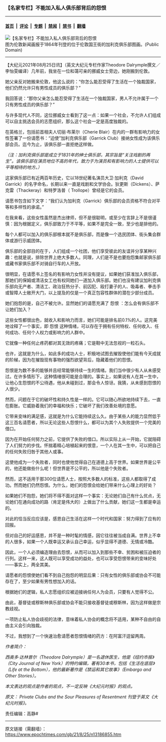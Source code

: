 ### 【名家专栏】不能加入私人俱乐部背后的怨恨

---

#### [首页](../../../..?n13186855) &nbsp;|&nbsp; [评论](../../../../../epoch-comment?n13186855) &nbsp;|&nbsp; [专题](../../../../../epoch-special?n13186855) &nbsp;|&nbsp; [禁闻](../../../../../epoch-news?n13186855) &nbsp;|&nbsp; [禁书](../../../../../books?n13186855) &nbsp;|&nbsp; [翻墙](https://github.com/gfw-breaker/nogfw/blob/master/README.md?n13186855)


<div><img alt="【名家专栏】不能加入私人俱乐部背后的怨恨" class="attachment-djy_600_400 size-djy_600_400 wp-post-image" src="https://i.epochtimes.com/assets/uploads/2021/08/id13186905-Garrick_Club_King_St_Covent_Garden_Illustrated_London_News_1864-600x400.jpg"/>
<div class="caption">
 图为伦敦新闻画报于1864年刊登的位于伦敦国王街的加利克俱乐部图画。(Public Domain)
</div></div><hr/><div class="post_content" id="artbody" itemprop="articleBody">
 <!-- article content begin -->
 <p>
  【大纪元2021年08月25日讯】（英文大纪元专栏作家Theodore Dalrymple撰文／李怡雯编译）几年前，我坐在一位和蔼可亲的挪威女士旁边，她刚搬到伦敦。
 </p>
 <p>
  她父亲反对她搬来伦敦，他这么说的：“你怎么能忍受得了生活在一个独裁国家，他们仍然允许只有男性成员的俱乐部？”
 </p>
 <p>
  我回答说：“那你父亲怎么能忍受得了生活在一个独裁国家，男人不允许属于一个只有男性成员的俱乐部？”
 </p>
 <p>
  与许多现代人不同，这位挪威女士看到了这一点：如果一个社会，不允许人们组成可以自主挑选会员的志愿组织，那么这个社会一定是高度独裁的。
 </p>
 <p>
  在英格兰，包括前首相夫人切丽‧布莱尔（Cherie Blair）在内的一群有影响力的女性签署了一份请愿书：“迫使”加利克俱乐部（Garrick Club）接纳女性成为该俱乐部会员。迄今为止，该俱乐部一直拒绝这样做。
 </p>
 <p>
  <em>
   （注：加利克俱乐部是成立于1831年的绅士俱乐部，其宗旨是“关注戏剧的再生”。该俱乐部在演员地位不高的年代，致力于为演员和有影响力的人士提供可以平等相待的地方。）
  </em>
 </p>
 <p>
  这家俱乐部已有近两百年历史，它以18世纪著名演员大卫‧加利克（David Garrick）的名字命名，长期以来一直是戏剧和文学协会。狄更斯（Dickens）、萨克雷（Thackeray）和特罗洛普（ Trollope）曾经是它的会员。
 </p>
 <p>
  请愿书包含如下文字：“我们认为加利克（Garrick）俱乐部的会员资格不符合对平等和多样性的承诺。”
 </p>
 <p>
  在我来看，这些女性虽然是杰出律师，但不是很聪明，或至少在言辞上不是很谨慎：因为根据定义，俱乐部致力于不平等，如果不是完全一致，至少也是排他的。
 </p>
 <p>
  每个人都可以加入的俱乐部根本就不是俱乐部，而是像一个选民团体、街头集会群体或游行示威团体。
 </p>
 <p>
  俱乐部的全部目的在于，人们组成一个社团，他们享受彼此的友谊并分享某种兴趣：也就是说，排除世界上绝大多数人。同理，人们是不是也要抱怨集邮家俱乐部或藏书家俱乐部不对骑自行车的人开放。
 </p>
 <p>
  很明显，在请愿书上签名的有影响力女性并没有提议，如果她们获准加入俱乐部，那她们的保姆或清洁女工也有权同她们一道加入俱乐部。她们也没有建议加利克俱乐部向无产者、清洁工、政治狂热分子、前囚犯、殴打妻子的人、吸毒者、拳击手或智障人士敞开大门，以上提及的仅是一个真正包容性群体的潜在少部分成员。
 </p>
 <p>
  她们抱怨的是，自己不被允许。显然她们的请愿充满了
  <ok href="https://www.epochtimes.com/gb/tag/%E6%80%A8%E6%81%A8.html">
   怨恨
  </ok>
  ：怎么会有俱乐部不让她们加入？
 </p>
 <p>
  这些女性都很出色，就收入和影响力而言，她们可能是排名前0.1%的人。这完美地诠释了一个事实，即
  <ok href="https://www.epochtimes.com/gb/tag/%E6%80%A8%E6%81%A8.html">
   怨恨
  </ok>
  这种情绪，可以存在于拥有任何特权、任何收入、任何成功、任何个人权力或影响力的人群中。
 </p>
 <p>
  它就像一种任何止疼药都对其无效的疼痛；它是鞋中无法忽视的一粒石头。
 </p>
 <p>
  也许，这就是为什么，如此多的成功人士，积极地试图去摧毁使他们能有今天成就的阶梯，因为在摧毁现有事物的强烈欲望背后，隐藏着他们的怨恨。
 </p>
 <p>
  怨恨是为数不多的能够并且经常能够持续一生的情绪。我们当中很少有人从未感受过。在许多情形下，这种情绪很可能是合理的。事实上，如果说有人在其一生中，让他心生怨恨的不公待遇，他从未碰到过，那会令人惊讶。我猜，从未感到怨恨的人很少。
 </p>
 <p>
  然而，问题在于它的破坏性和持久性是一样的。它可以随心所欲地持续下去，一直在膨胀。它威胁着我们的幸福和快乐；它破坏了我们改善处境的意愿。
 </p>
 <p>
  它带来变味的满足感，这就是为什么它能持续这么久。由于某些人的能力显然低于这三百名请愿者，所以无论这些人怨恨什么，都可以为其个人失败提供一个完美的借口。
 </p>
 <p>
  因为在开始任何努力之前，它提供了失败的借口。所以实际上从一开始，它就阻碍了人们努力的步伐。怀揣着精心培植起来的恨意，一个人在其一生中，可以把自己的任何失败归咎于其他人或事。
 </p>
 <p>
  这使他成为一个失败者，同时也使他觉得自己在道德上高于世界。如果世界是公平的，他还能做些什么呢！但世界是不公平的，所以他是个失败者。
 </p>
 <p>
  然而，这不适用于那300位请愿人士，按照大多数人的标准，这些人都取得了成功。然而她们仍然怨恨。为什么，她们的怨恨会给她们带来什么心理上的好处？
 </p>
 <p>
  如果她们不抱怨，她们将不得不面对这样一个事实：无论她们自己有什么优点，无论她们在通向成功的路（肯定是伟大的）上做出了什么贡献，她们这一生都是幸运的。
 </p>
 <p>
  对此的恰当反应应该是，感恩自己生活在这样一个时代和国家：努力得到了应有的回报。
 </p>
 <p>
  但对自己的好运感恩，并不是一种时髦的情感，因它往往被当成自满。世界上不幸的人很多，如果一个人既幸运又承认自己幸运，似乎显得不道德、无情或冷酷。
 </p>
 <p>
  因此，一个人必须编造理由去怨恨，从而可以加入到那些不幸、贫困和被压迫者的行列。这样一来，这人既可以享受成功的益处，也可以享受怨恨带来的变味好处——事实上，两全其美。
 </p>
 <p>
  请愿者的怨恨使她们看不到自己抱怨的明显后果：只有女性的俱乐部或协会不可能存在了，至少如果有男性想加入的话。
 </p>
 <p>
  根据她们的逻辑，私人志愿组织应被迫接纳任何人为会员，只要有人觉得不公。
 </p>
 <p>
  由此，基督徒或穆斯林俱乐部或协会不能只接收基督徒或穆斯林，因为这样做是宗教歧视。
 </p>
 <p>
  一项防止私人协会歧视的法律，意味着私人协会的概念将不适用，某种不自由的自由主义会引向独裁。
 </p>
 <p>
  不过，我想到了一个快速治愈请愿者怨恨情绪的药方：在阿富汗逗留两周。
 </p>
 <p>
  <em>
   作者简介：
  </em>
 </p>
 <p>
  <em>
   西奥多‧达林普尔（Theodore Dalrymple）是一名退休医生，他是《纽约市报》（City Journal of New York）的特约编辑，著有30本书，包括《生活在底层》（Life at the Bottom），他的最新著作是《禁运和其它故事》（Embargo and Other Stories）。
  </em>
 </p>
 <p>
  <em>
   本文表达的观点是作者的观点，不一定反映《大纪元时报》的观点。
  </em>
 </p>
 <p>
  <em>
   原文：
   <ok href="https://www.theepochtimes.com/private-clubs-and-the-sour-pleasures-of-resentment_3956322.html">
    Private Clubs and the Sour Pleasures of Resentment
   </ok>
   刊登于英文《大纪元时报》。
  </em>
 </p>
 <p>
  责任编辑：高静#
 </p>
 <!-- article content end -->
 <div id="below_article_ad">
 </div>
</div>


---

原文链接（需翻墙）：https://www.epochtimes.com/gb/21/8/25/n13186855.htm